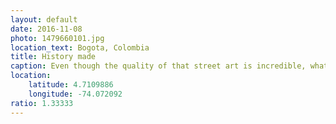 ```yaml
---
layout: default
date: 2016-11-08
photo: 1479660101.jpg
location_text: Bogota, Colombia
title: History made
caption: Even though the quality of that street art is incredible, what is more important is the story behind and what it represents. The pfaces painted there where once people killed or abused by the different wars or soldiers over the last years. The internal conflicts in Colombia deeply touched the innocent people living in the country.
location:
    latitude: 4.7109886
    longitude: -74.072092
ratio: 1.33333
---
```

